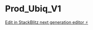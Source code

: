 # Prod_Ubiq_V1

[Edit in StackBlitz next generation editor ⚡️](https://stackblitz.com/~/github.com/prabas610/Prod_Ubiq_V1)